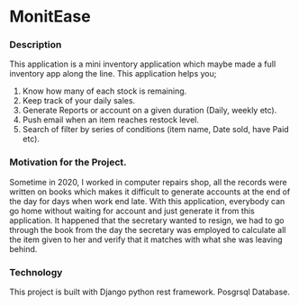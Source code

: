 # MonitEase

### Description
This application is a mini inventory application which maybe made a full inventory app along the line. This application helps you;
1. Know how many of each stock is remaining.
2. Keep track of your daily sales.
3. Generate Reports or account on a given duration (Daily, weekly etc).
4. Push email when an item reaches restock level.
5. Search of filter by series of conditions (item name, Date sold, have Paid etc).

### Motivation for the Project.
Sometime in 2020, I worked in computer repairs shop, all the records were written on books which makes it difficult to generate accounts at the end of the 
day for days when work end late. With this application, everybody can go home without waiting for account and just generate it from this application.
It happened that the secretary wanted to resign, we had to go through the book from the day the secretary was employed to calculate all the item given to her 
and verify that it matches with what she was leaving behind. 

### Technology
This project is built with Django python rest framework.
Posgrsql Database.
